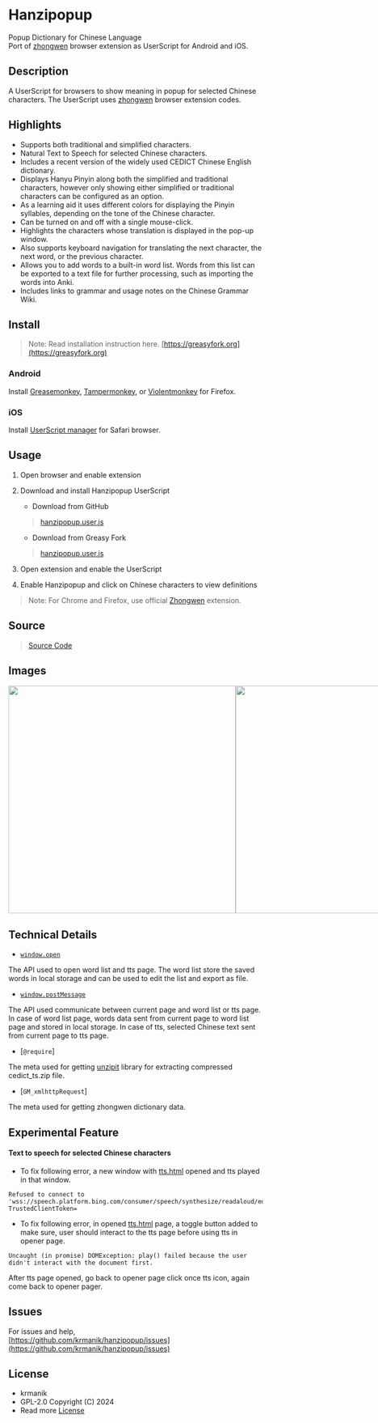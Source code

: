 # Hanzipopup

Popup Dictionary for Chinese Language<br>
Port of [zhongwen](https://github.com/cschiller/zhongwen) browser extension as UserScript for Android and iOS.

## Description

A UserScript for browsers to show meaning in popup for selected Chinese characters. The UserScript uses [zhongwen](https://github.com/cschiller/zhongwen) browser extension codes.

## Highlights
- Supports both traditional and simplified characters.
- Natural Text to Speech for selected Chinese characters.
- Includes a recent version of the widely used CEDICT Chinese English dictionary.
- Displays Hanyu Pinyin along both the simplified and traditional characters, however only showing either simplified or traditional characters can be configured as an option.
- As a learning aid it uses different colors for displaying the Pinyin syllables, depending on the tone of the Chinese character.
- Can be turned on and off with a single mouse-click.
- Highlights the characters whose translation is displayed in the pop-up window.
- Also supports keyboard navigation for translating the next character, the next word, or the previous character.
- Allows you to add words to a built-in word list. Words from this list can be exported to a text file for further processing, such as importing the words into Anki.
- Includes links to grammar and usage notes on the Chinese Grammar Wiki.

## Install

> Note: Read installation instruction here. [https://greasyfork.org](https://greasyfork.org)

### Android

Install [Greasemonkey](https://addons.mozilla.org/firefox/addon/greasemonkey/), [Tampermonkey](https://addons.mozilla.org/firefox/addon/tampermonkey/), or [Violentmonkey](https://addons.mozilla.org/firefox/addon/violentmonkey/) for Firefox.

### iOS

Install [UserScript manager](https://itunes.apple.com/us/app/userscripts/id1463298887) for Safari browser.

## Usage

1. Open browser and enable extension

2. Download and install Hanzipopup UserScript

    - Download from GitHub
    > [hanzipopup.user.js](https://github.com/krmanik/hanzipopup)

    - Download from Greasy Fork
    > [hanzipopup.user.js](https://greasyfork.org/en/scripts/485928-hanzipopup-popup-dictionary-for-chinese-language)

3. Open extension and enable the UserScript

4. Enable Hanzipopup and click on Chinese characters to view definitions

> Note: For Chrome and Firefox, use official [Zhongwen](https://github.com/cschiller/zhongwen) extension.

## Source

> [Source Code](https://github.com/krmanik/hanzipopup)


## Images

<div style="display: flex;">
    <img height="450px" src="https://krmanik.github.io/hanzipopup/images/android.jpg">
    <img height="450px" src="https://krmanik.github.io/hanzipopup/images/ios.png">
    <img height="450px" src="https://krmanik.github.io/hanzipopup/images/options.png">
    <img height="450px" src="https://krmanik.github.io/hanzipopup/images/save.png">
</div>

## Technical Details 

- [`window.open`](https://developer.mozilla.org/en-US/docs/Web/API/Window/open)

The API used to open word list and tts page. The word list store the saved words in local storage and can be used to edit the list and export as file.

- [`window.postMessage`](https://developer.mozilla.org/en-US/docs/Web/API/Window/postMessage)

The API used communicate between current page and word list or tts page. In case of word list page, words data sent from current page to word list page and stored in local storage. In case of tts, selected Chinese text sent from current page to tts page. 

- [`@require`]

The meta used for getting [unzipit](https://cdn.jsdelivr.net/npm/unzipit/dist/unzipit.min.js) library for extracting compressed cedict_ts.zip file.

- [`GM_xmlhttpRequest`]

The meta used for getting zhongwen dictionary data.

## Experimental Feature

#### Text to speech for selected Chinese characters

- To fix following error, a new window with [tts.html](https://krmanik.github.io/hanzipopup/tts.html) opened and tts played in that window.
```
Refused to connect to 'wss://speech.platform.bing.com/consumer/speech/synthesize/readaloud/edge/v1?TrustedClientToken=
```

- To fix following error, in opened [tts.html](https://krmanik.github.io/hanzipopup/tts.html) page, a toggle button added to make sure, user should interact to the tts page before using tts in opener page.
```
Uncaught (in promise) DOMException: play() failed because the user didn't interact with the document first.
```

After tts page opened, go back to opener page click once tts icon, again come back to opener pager.

## Issues

For issues and help,<br>[https://github.com/krmanik/hanzipopup/issues](https://github.com/krmanik/hanzipopup/issues)

## License
- krmanik
- GPL-2.0 Copyright (C) 2024
- Read more [License](https://krmanik.github.io/hanzipopup/license)
